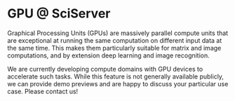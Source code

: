 # GPU @ SciServer

Graphical Processing Units (GPUs) are massively parallel compute units that are exceptional at running the same computation on different input data at the same time. This makes them particularly suitable for matrix and image computations, and by extension deep learning and image recognition. 

We are currently developing compute domains with GPU devices to accelerate such tasks. While this feature is not generally available publicly, we can provide demo previews and are happy to discuss your particular use case. Please contact us!


